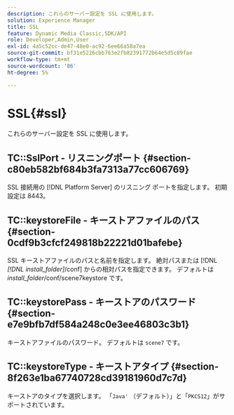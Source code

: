 ```yaml
---
description: これらのサーバー設定を SSL に使用します。
solution: Experience Manager
title: SSL
feature: Dynamic Media Classic,SDK/API
role: Developer,Admin,User
exl-id: 4a5c52cc-de47-48e0-ac92-6ee66a58a7ea
source-git-commit: bf31e5226cbb763e2fb82391772b64e5d5c89fae
workflow-type: tm+mt
source-wordcount: '86'
ht-degree: 5%

---
```


# SSL{#ssl}

これらのサーバー設定を SSL に使用します。

## TC::SslPort - リスニングポート {#section-c80eb582bf684b3fa7313a77cc606769}

SSL 接続用の [!DNL Platform Server] のリスニング ポートを指定します。 初期設定は 8443。

## TC::keystoreFile - キーストアファイルのパス {#section-0cdf9b3cfcf249818b22221d01bafebe}

SSL キーストアファイルのパスと名前を指定します。 絶対パスまたは [!DNL *[!DNL install_folder]*/conf] からの相対パスを指定できます。 デフォルトは *install_folder*/conf/scene7keystore です。

## TC::keystorePass - キーストアのパスワード {#section-e7e9bfb7df584a248c0e3ee46803c3b1}

キーストアファイルのパスワード。 デフォルトは `scene7` です。

## TC::keystoreType - キーストアタイプ {#section-8f263e1ba67740728cd39181960d7c7d}

キーストアのタイプを選択します。 「`Java'` （デフォルト）」と「`PKCS12`」がサポートされています。

